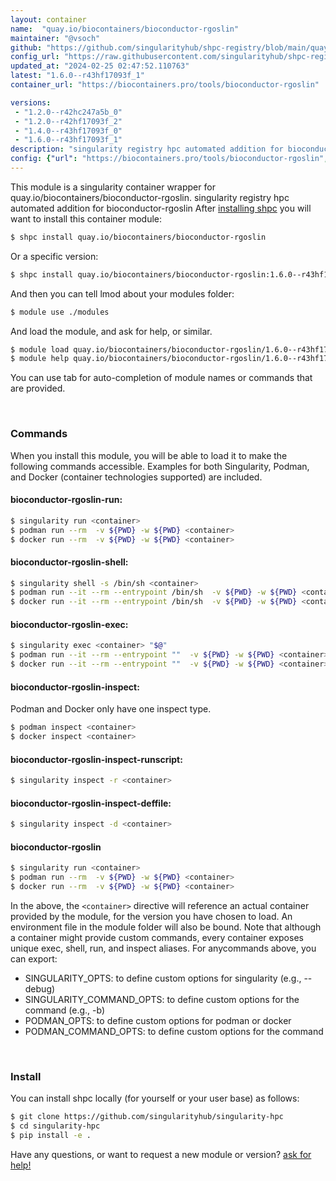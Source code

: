 ```yaml
---
layout: container
name:  "quay.io/biocontainers/bioconductor-rgoslin"
maintainer: "@vsoch"
github: "https://github.com/singularityhub/shpc-registry/blob/main/quay.io/biocontainers/bioconductor-rgoslin/container.yaml"
config_url: "https://raw.githubusercontent.com/singularityhub/shpc-registry/main/quay.io/biocontainers/bioconductor-rgoslin/container.yaml"
updated_at: "2024-02-25 02:47:52.110763"
latest: "1.6.0--r43hf17093f_1"
container_url: "https://biocontainers.pro/tools/bioconductor-rgoslin"

versions:
 - "1.2.0--r42hc247a5b_0"
 - "1.2.0--r42hf17093f_2"
 - "1.4.0--r43hf17093f_0"
 - "1.6.0--r43hf17093f_1"
description: "singularity registry hpc automated addition for bioconductor-rgoslin"
config: {"url": "https://biocontainers.pro/tools/bioconductor-rgoslin", "maintainer": "@vsoch", "description": "singularity registry hpc automated addition for bioconductor-rgoslin", "latest": {"1.6.0--r43hf17093f_1": "sha256:1f075bc4cc70ec710162f90216719b235ab00d243756c91dcee54434c66bdd35"}, "tags": {"1.2.0--r42hc247a5b_0": "sha256:0418b22c0377eaa4b875012f42d5573565b67b0be4cbf6e8ec4c18dd57b3cccb", "1.2.0--r42hf17093f_2": "sha256:d000b6629ec56b967fc1bb955b48458cb4637059f5715cb93292740cfecf53da", "1.4.0--r43hf17093f_0": "sha256:a1c60982916c264851ee3f4f3ce43aaf2d8427c7e5371b2e7a30c392a6b391a0", "1.6.0--r43hf17093f_1": "sha256:1f075bc4cc70ec710162f90216719b235ab00d243756c91dcee54434c66bdd35"}, "docker": "quay.io/biocontainers/bioconductor-rgoslin"}
---
```


This module is a singularity container wrapper for quay.io/biocontainers/bioconductor-rgoslin.
singularity registry hpc automated addition for bioconductor-rgoslin
After [installing shpc](#install) you will want to install this container module:


```bash
$ shpc install quay.io/biocontainers/bioconductor-rgoslin
```

Or a specific version:

```bash
$ shpc install quay.io/biocontainers/bioconductor-rgoslin:1.6.0--r43hf17093f_1
```

And then you can tell lmod about your modules folder:

```bash
$ module use ./modules
```

And load the module, and ask for help, or similar.

```bash
$ module load quay.io/biocontainers/bioconductor-rgoslin/1.6.0--r43hf17093f_1
$ module help quay.io/biocontainers/bioconductor-rgoslin/1.6.0--r43hf17093f_1
```

You can use tab for auto-completion of module names or commands that are provided.

<br>

### Commands

When you install this module, you will be able to load it to make the following commands accessible.
Examples for both Singularity, Podman, and Docker (container technologies supported) are included.

#### bioconductor-rgoslin-run:

```bash
$ singularity run <container>
$ podman run --rm  -v ${PWD} -w ${PWD} <container>
$ docker run --rm  -v ${PWD} -w ${PWD} <container>
```

#### bioconductor-rgoslin-shell:

```bash
$ singularity shell -s /bin/sh <container>
$ podman run --it --rm --entrypoint /bin/sh  -v ${PWD} -w ${PWD} <container>
$ docker run --it --rm --entrypoint /bin/sh  -v ${PWD} -w ${PWD} <container>
```

#### bioconductor-rgoslin-exec:

```bash
$ singularity exec <container> "$@"
$ podman run --it --rm --entrypoint ""  -v ${PWD} -w ${PWD} <container> "$@"
$ docker run --it --rm --entrypoint ""  -v ${PWD} -w ${PWD} <container> "$@"
```

#### bioconductor-rgoslin-inspect:

Podman and Docker only have one inspect type.

```bash
$ podman inspect <container>
$ docker inspect <container>
```

#### bioconductor-rgoslin-inspect-runscript:

```bash
$ singularity inspect -r <container>
```

#### bioconductor-rgoslin-inspect-deffile:

```bash
$ singularity inspect -d <container>
```



#### bioconductor-rgoslin

```bash
$ singularity run <container>
$ podman run --rm  -v ${PWD} -w ${PWD} <container>
$ docker run --rm  -v ${PWD} -w ${PWD} <container>
```


In the above, the `<container>` directive will reference an actual container provided
by the module, for the version you have chosen to load. An environment file in the
module folder will also be bound. Note that although a container
might provide custom commands, every container exposes unique exec, shell, run, and
inspect aliases. For anycommands above, you can export:

 - SINGULARITY_OPTS: to define custom options for singularity (e.g., --debug)
 - SINGULARITY_COMMAND_OPTS: to define custom options for the command (e.g., -b)
 - PODMAN_OPTS: to define custom options for podman or docker
 - PODMAN_COMMAND_OPTS: to define custom options for the command

<br>

### Install

You can install shpc locally (for yourself or your user base) as follows:

```bash
$ git clone https://github.com/singularityhub/singularity-hpc
$ cd singularity-hpc
$ pip install -e .
```

Have any questions, or want to request a new module or version? [ask for help!](https://github.com/singularityhub/singularity-hpc/issues)